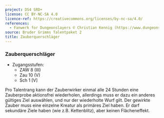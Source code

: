 ```yaml
---
project: DS4 SRD+
license: CC BY-NC-SA 4.0
licence-ref: https://creativecommons.org/licenses/by-nc-sa/4.0/
references: 
  - Fanwerk for Dungeonslayers © Christian Kennig (https://www.dungeonslayers.net/)
source: Bruder Grimms Talentpaket 2
title: Zauberquerschläger
---
```


### Zauberquerschläger

- Zugangsstufen:
  - ZAW 8 (III)
  - Zau 10 (V)
  - Sch 1 [V]

Pro Talentrang kann der Zauberwirker einmal alle 24 Stunden eine Zauberprobe aktionsfrei wiederholen, allerdings muss er dazu ein anderes gültiges Ziel auswählen, und nur der wiederholte Wurf gilt. Der gewirkte Zauber muss eine einzelne Kreatur als primäres Ziel haben. Er darf sekundäre Ziele haben (wie z.B. Kettenblitz), aber keinen Flächeneffekt.

